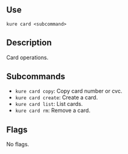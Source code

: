 ## Use

`kure card <subcommand>`

## Description

Card operations.

## Subcommands

- `kure card copy`: Copy card number or cvc.
- `kure card create`: Create a card.
- `kure card list`: List cards.
- `kure card rm`: Remove a card.

## Flags

No flags.

